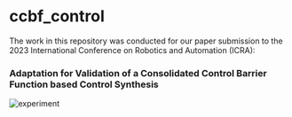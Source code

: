 # ccbf_control

The work in this repository was conducted for our paper submission to the 2023 International Conference on Robotics and Automation (ICRA):

### Adaptation for Validation of a Consolidated Control Barrier Function based Control Synthesis

![experiment](https://user-images.githubusercontent.com/67293038/190716177-d1c35f0d-68c3-4e36-ab5c-6e30b25d7271.gif)
